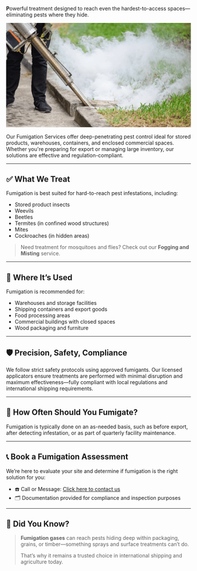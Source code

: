 **P**owerful treatment designed to reach even the hardest-to-access spaces—eliminating pests where they hide.

![Fumigation Banner](/images/services/tpc_srvc_4.png)

Our Fumigation Services offer deep-penetrating pest control ideal for stored products, warehouses, containers, and enclosed commercial spaces. Whether you're preparing for export or managing large inventory, our solutions are effective and regulation-compliant.

---

## ✅ What We Treat

Fumigation is best suited for hard-to-reach pest infestations, including:

- Stored product insects  
- Weevils  
- Beetles  
- Termites (in confined wood structures)  
- Mites  
- Cockroaches (in hidden areas)

> Need treatment for mosquitoes and flies? Check out our **Fogging and Misting** service.

---

## 🧰 Where It’s Used  

Fumigation is recommended for:

- Warehouses and storage facilities  
- Shipping containers and export goods  
- Food processing areas  
- Commercial buildings with closed spaces  
- Wood packaging and furniture  

---

## 🛡️ Precision, Safety, Compliance  

We follow strict safety protocols using approved fumigants. Our licensed applicators ensure treatments are performed with minimal disruption and maximum effectiveness—fully compliant with local regulations and international shipping requirements.

---

## 🔁 How Often Should You Fumigate?

Fumigation is typically done on an as-needed basis, such as before export, after detecting infestation, or as part of quarterly facility maintenance.

---

## 📞 Book a Fumigation Assessment

We’re here to evaluate your site and determine if fumigation is the right solution for you:

- ☎️ Call or Message: [Click here to contact us](/#contact)  
- 🗂️ Documentation provided for compliance and inspection purposes  

---

## 📌 Did You Know?

> **Fumigation gases** can reach pests hiding deep within packaging, grains, or timber—something sprays and surface treatments can’t do.  
>  
> That’s why it remains a trusted choice in international shipping and agriculture today.
